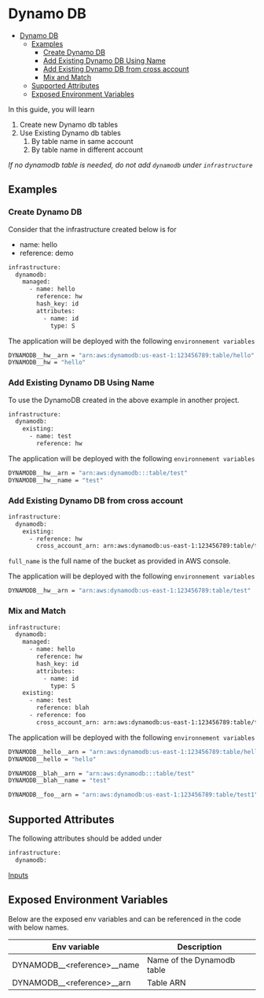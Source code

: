 # Dynamo DB

- [Dynamo DB](#dynamo-db)
  - [Examples](#examples)
    - [Create Dynamo DB](#create-dynamo-db)
    - [Add Existing Dynamo DB Using Name](#add-existing-dynamo-db-using-name)
    - [Add Existing Dynamo DB from cross account](#add-existing-dynamo-db-from-cross-account)
    - [Mix and Match](#mix-and-match)
  - [Supported Attributes](#supported-attributes)
  - [Exposed Environment Variables](#exposed-environment-variables)

In this guide, you will learn

1. Create new Dynamo db tables
2. Use Existing Dynamo db tables
   1. By table name in same account
   2. By table name in different account

*If no dynamodb table is needed, do not add `dynamodb` under `infrastructure`*

## Examples

### Create Dynamo DB

Consider that the infrastructure created below is for

- name: hello
- reference: demo

```bash
infrastructure:
  dynamodb:
    managed:
      - name: hello
        reference: hw
        hash_key: id
        attributes:
          - name: id
            type: S
```

The application will be deployed with the following `environnement variables`

```bash
DYNAMODB__hw__arn = "arn:aws:dynamodb:us-east-1:123456789:table/hello"
DYNAMODB__hw = "hello"
```

### Add Existing Dynamo DB Using Name

To use the DynamoDB created in the above example in another project.

```bash
infrastructure:
  dynamodb:
    existing:
      - name: test
        reference: hw

```

The application will be deployed with the following `environnement variables`

```bash
DYNAMODB__hw__arn = "arn:aws:dynamodb:::table/test"
DYNAMODB__hw__name = "test"
```

### Add Existing Dynamo DB from cross account

```bash
infrastructure:
  dynamodb:
    existing:
      - reference: hw
        cross_account_arn: arn:aws:dynamodb:us-east-1:123456789:table/test
```

`full_name` is the full name of the bucket as provided in AWS console.

The application will be deployed with the following `environnement variables`

```bash
DYNAMODB__hw__arn = "arn:aws:dynamodb:us-east-1:123456789:table/test"
```

### Mix and Match

```bash
infrastructure:
  dynamodb:
    managed:
      - name: hello
        reference: hw
        hash_key: id
        attributes:
          - name: id
            type: S
    existing:
      - name: test
        reference: blah
      - reference: foo
        cross_account_arn: arn:aws:dynamodb:us-east-1:123456789:table/test1
```

The application will be deployed with the following `environnement variables`

```bash
DYNAMODB__hello__arn = "arn:aws:dynamodb:us-east-1:123456789:table/hello"
DYNAMODB__hello = "hello"

DYNAMODB__blah__arn = "arn:aws:dynamodb:::table/test"
DYNAMODB__blah__name = "test"

DYNAMODB__foo__arn = "arn:aws:dynamodb:us-east-1:123456789:table/test1"
```

## Supported Attributes

The following attributes should be added under

```bash
infrastructure:
  dynamodb:
```

[Inputs](../modules/common/dynamodb/README.md#inputs)

## Exposed Environment Variables

Below are the exposed env variables and can be referenced
in the code with below names.

| Env variable                 | Description                |
| ---------------------------- | -------------------------- |
| DYNAMODB__\<reference>__name | Name of the Dynamodb table |
| DYNAMODB__\<reference>__arn  | Table ARN                  |
